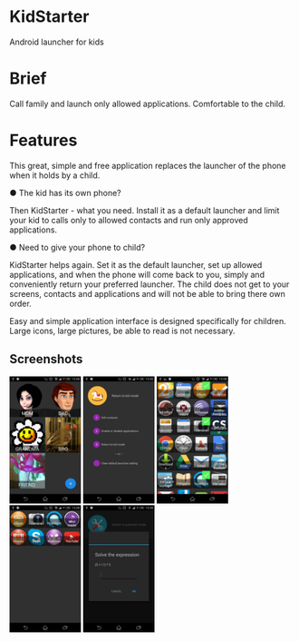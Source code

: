 # KidStarter
Android launcher for kids

# Brief
Call family and launch only allowed applications. Comfortable to the child.

# Features
<p>This great, simple and free application replaces the launcher of the phone when it holds by a child.</p>

<p>● The kid has its own phone?</p>
<p>Then KidStarter - what you need. Install it as a default launcher and limit your kid to calls only to allowed contacts and run only approved applications.</p>

<p>● Need to give your phone to child?</p>
</p>KidStarter helps again. Set it as the default launcher, set up allowed applications, and when the phone will come back to you, simply and conveniently return your preferred launcher. The child does not get to your screens, contacts and applications and will not be able to bring there own order.</p>

<p>Easy and simple application interface is designed specifically for children. Large icons, large pictures, be able to read is not necessary.</p>

## Screenshots
<img src="https://github.com/dmllr/kid-starter/blob/master/screens/Phone/en%20(1).png" width="25%">
<img src="https://github.com/dmllr/kid-starter/blob/master/screens/Phone/en%20(2).png" width="25%">
<img src="https://github.com/dmllr/kid-starter/blob/master/screens/Phone/en%20(3).png" width="25%">
<img src="https://github.com/dmllr/kid-starter/blob/master/screens/Phone/en%20(4).png" width="25%">
<img src="https://github.com/dmllr/kid-starter/blob/master/screens/Phone/en%20(5).png" width="25%">

